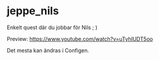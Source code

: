 # jeppe_nils
Enkelt quest där du jobbar för Nils ; )

Preview: https://www.youtube.com/watch?v=uTyhIUDT5oo

Det mesta kan ändras i Configen.
